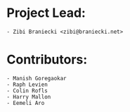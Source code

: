 # Project Lead:

    - Zibi Braniecki <zibi@braniecki.net>

# Contributors:

    - Manish Goregaokar
    - Raph Levien
    - Colin Rofls
    - Harry Mallon
    - Eemeli Aro
